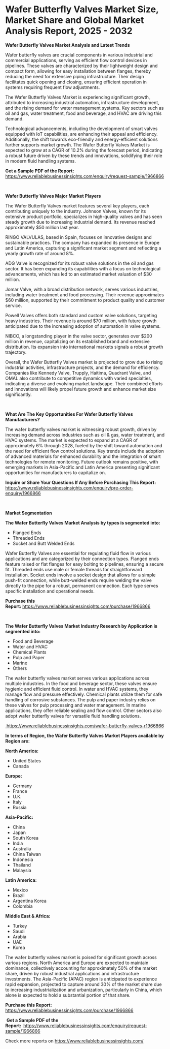 <p><h1>Wafer Butterfly Valves Market Size, Market Share and Global Market Analysis Report, 2025 - 2032</h1></p><p><strong>Wafer Butterfly Valves Market Analysis and Latest Trends</strong></p>
<p><p>Wafer butterfly valves are crucial components in various industrial and commercial applications, serving as efficient flow control devices in pipelines. These valves are characterized by their lightweight design and compact form, allowing for easy installation between flanges, thereby reducing the need for extensive piping infrastructure. Their design facilitates quick opening and closing, ensuring efficient operation in systems requiring frequent flow adjustments.</p><p>The Wafer Butterfly Valves Market is experiencing significant growth, attributed to increasing industrial automation, infrastructure development, and the rising demand for water management systems. Key sectors such as oil and gas, water treatment, food and beverage, and HVAC are driving this demand. </p><p>Technological advancements, including the development of smart valves equipped with IoT capabilities, are enhancing their appeal and efficiency. Additionally, the shift towards eco-friendly and energy-efficient solutions further supports market growth. The Wafer Butterfly Valves Market is expected to grow at a CAGR of 10.2% during the forecast period, indicating a robust future driven by these trends and innovations, solidifying their role in modern fluid handling systems.</p></p>
<p><strong>Get a Sample PDF of the Report:&nbsp;</strong> <a href="https://www.reliablebusinessinsights.com/enquiry/request-sample/1966866?utm_campaign=2099&utm_medium=2&utm_source=Github&utm_content=ia&utm_term=10042025&utm_id=wafer-butterfly-valves">https://www.reliablebusinessinsights.com/enquiry/request-sample/1966866</a></p>
<p>&nbsp;</p>
<p><strong>Wafer Butterfly Valves Major Market Players</strong></p>
<p><p>The Wafer Butterfly Valves market features several key players, each contributing uniquely to the industry. Johnson Valves, known for its extensive product portfolio, specializes in high-quality valves and has seen steady growth due to increasing industrial demand. Its revenue reached approximately $50 million last year.</p><p>RINGO VALVULAS, based in Spain, focuses on innovative designs and sustainable practices. The company has expanded its presence in Europe and Latin America, capturing a significant market segment and reflecting a yearly growth rate of around 8%. </p><p>ADG Valve is recognized for its robust valve solutions in the oil and gas sector. It has been expanding its capabilities with a focus on technological advancements, which has led to an estimated market valuation of $30 million. </p><p>Jomar Valve, with a broad distribution network, serves various industries, including water treatment and food processing. Their revenue approximates $60 million, supported by their commitment to product quality and customer service.</p><p>Powell Valves offers both standard and custom valve solutions, targeting heavy industries. Their revenue is around $70 million, with future growth anticipated due to the increasing adoption of automation in valve systems.</p><p>NIBCO, a longstanding player in the valve sector, generates over $200 million in revenue, capitalizing on its established brand and extensive distribution. Its expansion into international markets signals a robust growth trajectory.</p><p>Overall, the Wafer Butterfly Valves market is projected to grow due to rising industrial activities, infrastructure projects, and the demand for efficiency. Companies like Kennedy Valve, Trupply, Haitima, Quadrant Valve, and OMAL also contribute to competitive dynamics with varied specialties, indicating a diverse and evolving market landscape. Their combined efforts and innovations will likely propel future growth and enhance market size significantly.</p></p>
<p>&nbsp;</p>
<p><strong>What Are The Key Opportunities For Wafer Butterfly Valves Manufacturers?</strong></p>
<p><p>The wafer butterfly valves market is witnessing robust growth, driven by increasing demand across industries such as oil & gas, water treatment, and HVAC systems. The market is expected to expand at a CAGR of approximately 6% through 2028, fueled by the shift toward automation and the need for efficient flow control solutions. Key trends include the adoption of advanced materials for enhanced durability and the integration of smart technologies for remote monitoring. Future outlook remains positive, with emerging markets in Asia-Pacific and Latin America presenting significant opportunities for manufacturers to capitalize on.</p></p>
<p><strong>Inquire or Share Your Questions If Any Before Purchasing This Report:</strong> <a href="https://www.reliablebusinessinsights.com/enquiry/pre-order-enquiry/1966866?utm_campaign=2099&utm_medium=2&utm_source=Github&utm_content=ia&utm_term=10042025&utm_id=wafer-butterfly-valves">https://www.reliablebusinessinsights.com/enquiry/pre-order-enquiry/1966866</a></p>
<p>&nbsp;</p>
<p><strong>Market Segmentation</strong></p>
<p><strong>The Wafer Butterfly Valves Market Analysis by types is segmented into:</strong></p>
<p><ul><li>Flanged Ends</li><li>Threaded Ends</li><li>Socket and Butt Welded Ends</li></ul></p>
<p><p>Wafer Butterfly Valves are essential for regulating fluid flow in various applications and are categorized by their connection types. Flanged ends feature raised or flat flanges for easy bolting to pipelines, ensuring a secure fit. Threaded ends use male or female threads for straightforward installation. Socket ends involve a socket design that allows for a simple push-fit connection, while butt-welded ends require welding the valve directly to the pipe for a robust, permanent connection. Each type serves specific installation and operational needs.</p></p>
<p><strong>Purchase this Report:&nbsp;</strong><a href="https://www.reliablebusinessinsights.com/purchase/1966866?utm_campaign=2099&utm_medium=2&utm_source=Github&utm_content=ia&utm_term=10042025&utm_id=wafer-butterfly-valves">https://www.reliablebusinessinsights.com/purchase/1966866</a></p>
<p>&nbsp;</p>
<p><strong>The Wafer Butterfly Valves Market Industry Research by Application is segmented into:</strong></p>
<p><ul><li>Food and Beverage</li><li>Water and HVAC</li><li>Chemical Plants</li><li>Pulp and Paper</li><li>Marine</li><li>Others</li></ul></p>
<p><p>The wafer butterfly valves market serves various applications across multiple industries. In the food and beverage sector, these valves ensure hygienic and efficient fluid control. In water and HVAC systems, they manage flow and pressure effectively. Chemical plants utilize them for safe handling of corrosive substances. The pulp and paper industry relies on these valves for pulp processing and water management. In marine applications, they offer reliable sealing and flow control. Other sectors also adopt wafer butterfly valves for versatile fluid handling solutions.</p></p>
<p><a href="https://www.reliablebusinessinsights.com/wafer-butterfly-valves-r1966866?utm_campaign=2099&utm_medium=2&utm_source=Github&utm_content=ia&utm_term=10042025&utm_id=wafer-butterfly-valves">&nbsp;https://www.reliablebusinessinsights.com/wafer-butterfly-valves-r1966866</a></p>
<p><strong>In terms of Region, the Wafer Butterfly Valves Market Players available by Region are:</strong></p>
<p>
    <p> <strong> North America: </strong>
        <ul>
            <li>United States</li>
            <li>Canada</li>
        </ul>
        </p> 
    <p> <strong> Europe: </strong>
        <ul>
            <li>Germany</li>
            <li>France</li>
            <li>U.K.</li>
            <li>Italy</li>
            <li>Russia</li>
        </ul>
        </p> 
    <p> <strong> Asia-Pacific: </strong>
        <ul>
            <li>China</li>
            <li>Japan</li>
            <li>South Korea</li>
            <li>India</li>
            <li>Australia</li>
            <li>China Taiwan</li>
            <li>Indonesia</li>
            <li>Thailand</li>
            <li>Malaysia</li>
        </ul>
        </p> 
    <p> <strong> Latin America: </strong>
        <ul>
            <li>Mexico</li>
            <li>Brazil</li>
            <li>Argentina Korea</li>
            <li>Colombia</li>
        </ul>
        </p> 
    <p> <strong> Middle East & Africa: </strong>
        <ul>
            <li>Turkey</li>
            <li>Saudi</li>
            <li>Arabia</li>
            <li>UAE</li>
            <li>Korea</li>
        </ul>
    </p>
    </p>
<p><p>The wafer butterfly valves market is poised for significant growth across various regions. North America and Europe are expected to maintain dominance, collectively accounting for approximately 50% of the market share, driven by robust industrial applications and infrastructure investments. The Asia-Pacific (APAC) region is anticipated to experience rapid expansion, projected to capture around 30% of the market share due to increasing industrialization and urbanization, particularly in China, which alone is expected to hold a substantial portion of that share.</p></p>
<p><strong>Purchase this Report: </strong><a href="https://www.reliablebusinessinsights.com/purchase/1966866?utm_campaign=2099&utm_medium=2&utm_source=Github&utm_content=ia&utm_term=10042025&utm_id=wafer-butterfly-valves">https://www.reliablebusinessinsights.com/purchase/1966866</a></p>
<p>&nbsp;<strong>Get a Sample PDF of the Report:&nbsp;&nbsp;</strong><a href="https://www.reliablebusinessinsights.com/enquiry/request-sample/1966866?utm_campaign=2099&utm_medium=2&utm_source=Github&utm_content=ia&utm_term=10042025&utm_id=wafer-butterfly-valves">https://www.reliablebusinessinsights.com/enquiry/request-sample/1966866</a></p>
<p><strong></strong></p>
<p>Check more reports on <a href="https://www.reliablebusinessinsights.com/?utm_campaign=2099&utm_medium=2&utm_source=Github&utm_content=ia&utm_term=10042025&utm_id=wafer-butterfly-valves">https://www.reliablebusinessinsights.com/</a></p>